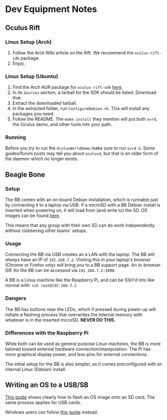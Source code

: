 Dev Equipment Notes
===================

Oculus Rift
-----------

### Linux Setup (Arch)
1. Follow the Arch Wiki article on the Rift.
We recommend the `oculus-rift-sdk` package.
2. Enjoy.

### Linux Setup (Ubuntu)
1. Find the Arch AUR package for `oculus-rift-sdk`
[here](http://aur.archlinux.org/packages/oculus-rift-sdk).
2. In its `Sources` section, a tarball for the SDK should be listed.
Download that.
3. Extract the downloaded tarball.
4. In the extracted folder, run `ConfigureDebian.sh`. This will install
any packages you need.
5. Follow the README. The `make install` they mention will put both
`ovrd`, the Oculus demo, and other tools into your path.

### Running
Before you try to run the `OculusWorldDemo` make sure to run `ovrd &`.
Some guides/forum posts may tell you about `oculusd`, but that is an
older form of the daemon which no longer exists.

Beagle Bone
-----------

### Setup
The BB comes with an on-board Debian installation, which is runnable
just by connecting it to a laptop via USB. If a microSD with a BB Debian
install is inserted when powering on, it will load from (and write to) the
SD. OS images can be found [here](beagleboard.org/latest-images).

This means that any group with their own SD can do work independently
without clobbering other teams' setups.

### Usage
Connecting the BB via USB creates an a LAN with the laptop. The BB will
*always* have an IP of `192.168.7.2`. Visiting this in your laptop's
browser (Chrome or Firefox only) will bring you to a BB support page.
An in-browser IDE for the BB can be accessed via `192.168.7.2:3000`.

A BB is a Linux machine like the Raspberry Pi, and can be SSH'd into
like normal with: `ssh root@192.168.7.2`

### Dangers
The BB has buttons near the LEDs, which if pressed during power-up will
initiate a flashing process that overwrites the internal memory with whatever
is in the inserted microSD. **NEVER DO THIS.**

### Differences with the Raspberry Pi
While both can be used as general purpose Linux machines, the BB is more
tailored toward external hardware connection/manipulation. The Pi has
more graphical display power, and less pins for external connections.

The initial setup for the BB is also simpler, as it comes preconfigured
with an internal Linux (Debian) install.

Writing an OS to a USB/SB
-------------------------
[This guide](https://www.raspberrypi.org/documentation/installation/installing-images/linux.md) shows clearly how to flash an OS image onto an SD card.
The same process applies for USB cards.

Windows users can follow [this guide](https://www.raspberrypi.org/documentation/installation/installing-images/windows.md) instead.
